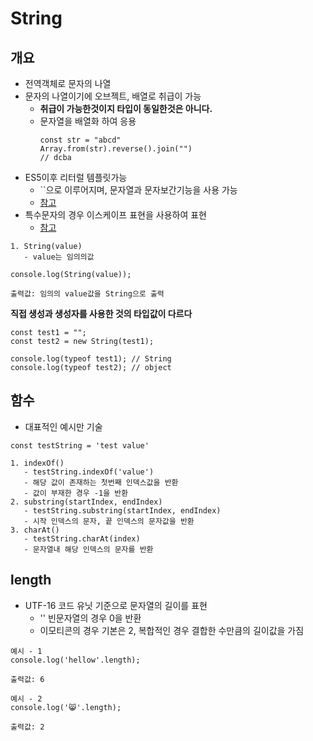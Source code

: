 # String

## 개요
- 전역객체로 문자의 나열
- 문자의 나열이기에 오브젝트, 배열로 취급이 가능
   - **취급이 가능한것이지 타입이 동일한것은 아니다.**
   - 문자열을 배열화 하여 응용
      ```
      const str = "abcd"
      Array.from(str).reverse().join("")
      // dcba
      ```
- ES5이후 리터럴 템플릿가능
   - ``으로 이루어지며, 문자열과 문자보간기능을 사용 가능
   - [참고](https://developer.mozilla.org/ko/docs/Web/JavaScript/Reference/Template_literals)
- 특수문자의 경우 이스케이프 표현을 사용하여 표현
   - [참고](https://developer.mozilla.org/ko/docs/Web/JavaScript/Reference/Global_Objects/String#%EC%9D%B4%EC%8A%A4%EC%BC%80%EC%9D%B4%ED%94%84_%ED%91%9C%ED%98%84)
```
1. String(value)
   - value는 임의의값

console.log(String(value));

출력값: 임의의 value값을 String으로 출력
```

**직접 생성과 생성자를 사용한 것의 타입값이 다르다**
```
const test1 = "";
const test2 = new String(test1);

console.log(typeof test1); // String
console.log(typeof test2); // object

```



## 함수
- 대표적인 예시만 기술
```
const testString = 'test value'

1. indexOf()
   - testString.indexOf('value')
   - 해당 값이 존재하는 첫번째 인덱스값을 반환
   - 값이 부재한 경우 -1을 반환
2. substring(startIndex, endIndex)
   - testString.substring(startIndex, endIndex)
   - 시작 인덱스의 문자, 끝 인덱스의 문자값을 반환
3. charAt()
   - testString.charAt(index)
   - 문자열내 해당 인덱스의 문자를 반환
```

## length
- UTF-16 코드 유닛 기준으로 문자열의 길이를 표현
   - '' 빈문자열의 경우 0을 반환
   - 이모티콘의 경우 기본은 2, 복합적인 경우 결합한 수만큼의 길이값을 가짐
```
예시 - 1
console.log('hellow'.length);

출력값: 6

예시 - 2
console.log('😸'.length);

출력값: 2
```
